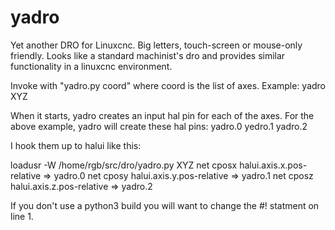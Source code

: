 # yadro

Yet another DRO for Linuxcnc. Big letters, touch-screen or mouse-only friendly.
Looks like a standard machinist's dro and provides similar functionality in a
linuxcnc environment.

Invoke with "yadro.py coord" where coord is the list of axes. Example:
 yadro XYZ

When it starts, yadro creates an input hal pin for each of the axes. For the above
example, yadro will create these hal pins:
 yadro.0
 yedro.1
 yadro.2

I hook them up to halui like this:

loadusr -W /home/rgb/src/dro/yadro.py XYZ
 net cposx halui.axis.x.pos-relative => yadro.0
 net cposy halui.axis.y.pos-relative => yadro.1
 net cposz halui.axis.z.pos-relative => yadro.2

If you don't use a python3 build you will want to change the #! statment on line 1.
